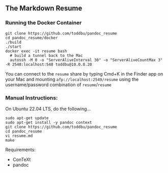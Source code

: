 ## The Markdown Resume

### Running the Docker Container

```
git clone https://github.com/toddbu/pandoc_resume
cd pandoc_resume/docker
./build
./start
docker exec -it resume bash
  # build a tunnel back to the Mac
  autossh -M 0 -o "ServerAliveInterval 30" -o "ServerAliveCountMax 3" -R 2548:localhost:548 toddbu@10.0.0.20
```

You can connect to the `resume` share by typing Cmd+K in the Finder app on your Mac and mounting `afp://localhost:2549/resume` using the username/password combination of `resume`/`resume`

### Manual Instructions:

On Ubuntu 22.04 LTS, do the following...

```
sudo apt-get update
sudo apt-get install -y pandoc context
git clone https://github.com/toddbu/pandoc_resume
cd pandoc_resume
vi resume.md
make
```

Requirements:

 * ConTeXt
 * pandoc
